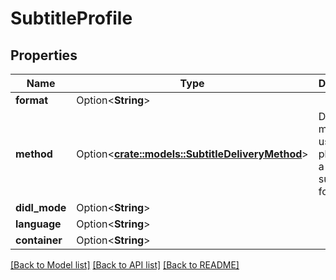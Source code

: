 # SubtitleProfile

## Properties

Name | Type | Description | Notes
------------ | ------------- | ------------- | -------------
**format** | Option<**String**> |  | [optional]
**method** | Option<[**crate::models::SubtitleDeliveryMethod**](SubtitleDeliveryMethod.md)> | Delivery method to use during playback of a specific subtitle format. | [optional]
**didl_mode** | Option<**String**> |  | [optional]
**language** | Option<**String**> |  | [optional]
**container** | Option<**String**> |  | [optional]

[[Back to Model list]](../README.md#documentation-for-models) [[Back to API list]](../README.md#documentation-for-api-endpoints) [[Back to README]](../README.md)


